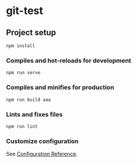 # git-test

## Project setup
```
npm install
```

### Compiles and hot-reloads for development
```
npm run serve
```

### Compiles and minifies for production
```
npm run build aaa
```

### Lints and fixes files
```
npm run lint
```

### Customize configuration
See [Configuration Reference](https://cli.vuejs.org/config/).
